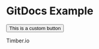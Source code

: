 # GitDocs Example

<Button>This is a custom button</Button>
<Link href="https://timber.io">Timber.io</Link>
